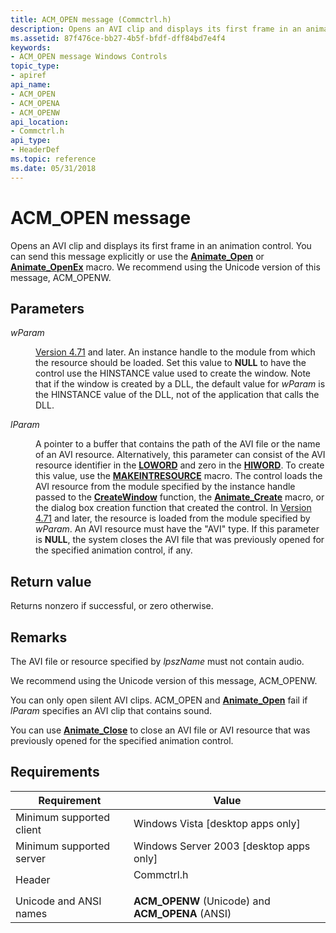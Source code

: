 ```yaml
---
title: ACM_OPEN message (Commctrl.h)
description: Opens an AVI clip and displays its first frame in an animation control. You can send this message explicitly or use the Animate\_Open or Animate\_OpenEx macro. We recommend using the Unicode version of this message, ACM\_OPENW.
ms.assetid: 87f476ce-bb27-4b5f-bfdf-dff84bd7e4f4
keywords:
- ACM_OPEN message Windows Controls
topic_type:
- apiref
api_name:
- ACM_OPEN
- ACM_OPENA
- ACM_OPENW
api_location:
- Commctrl.h
api_type:
- HeaderDef
ms.topic: reference
ms.date: 05/31/2018
---
```


# ACM\_OPEN message

Opens an AVI clip and displays its first frame in an animation control. You can send this message explicitly or use the [**Animate\_Open**](/windows/desktop/api/Commctrl/nf-commctrl-animate_open) or [**Animate\_OpenEx**](/windows/desktop/api/Commctrl/nf-commctrl-animate_openex) macro. We recommend using the Unicode version of this message, ACM\_OPENW.

## Parameters

<dl> <dt>

*wParam* 
</dt> <dd>

[Version 4.71](common-control-versions.md) and later. An instance handle to the module from which the resource should be loaded. Set this value to **NULL** to have the control use the HINSTANCE value used to create the window. Note that if the window is created by a DLL, the default value for *wParam* is the HINSTANCE value of the DLL, not of the application that calls the DLL.

</dd> <dt>

*lParam* 
</dt> <dd>

A pointer to a buffer that contains the path of the AVI file or the name of an AVI resource. Alternatively, this parameter can consist of the AVI resource identifier in the [**LOWORD**](/previous-versions/windows/desktop/legacy/ms632659(v=vs.85)) and zero in the [**HIWORD**](/previous-versions/windows/desktop/legacy/ms632657(v=vs.85)). To create this value, use the [**MAKEINTRESOURCE**](/windows/desktop/api/winuser/nf-winuser-makeintresourcea) macro. The control loads the AVI resource from the module specified by the instance handle passed to the [**CreateWindow**](/windows/desktop/api/winuser/nf-winuser-createwindowa) function, the [**Animate\_Create**](/windows/desktop/api/Commctrl/nf-commctrl-animate_create) macro, or the dialog box creation function that created the control. In [Version 4.71](common-control-versions.md) and later, the resource is loaded from the module specified by *wParam*. An AVI resource must have the "AVI" type. If this parameter is **NULL**, the system closes the AVI file that was previously opened for the specified animation control, if any.

</dd> </dl>

## Return value

Returns nonzero if successful, or zero otherwise.

## Remarks

The AVI file or resource specified by *lpszName* must not contain audio.

We recommend using the Unicode version of this message, ACM\_OPENW.

You can only open silent AVI clips. ACM\_OPEN and [**Animate\_Open**](/windows/desktop/api/Commctrl/nf-commctrl-animate_open) fail if *lParam* specifies an AVI clip that contains sound.

You can use [**Animate\_Close**](/windows/desktop/api/Commctrl/nf-commctrl-animate_close) to close an AVI file or AVI resource that was previously opened for the specified animation control.

## Requirements



| Requirement | Value |
|-------------------------------------|---------------------------------------------------------------------------------------|
| Minimum supported client<br/> | Windows Vista \[desktop apps only\]<br/>                                        |
| Minimum supported server<br/> | Windows Server 2003 \[desktop apps only\]<br/>                                  |
| Header<br/>                   | <dl> <dt>Commctrl.h</dt> </dl> |
| Unicode and ANSI names<br/>   | **ACM\_OPENW** (Unicode) and **ACM\_OPENA** (ANSI)<br/>                         |



 

